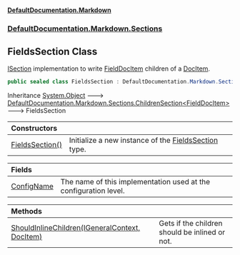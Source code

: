 #### [DefaultDocumentation\.Markdown](../../../../index.md 'index')
### [DefaultDocumentation\.Markdown\.Sections](../../../../index.md#DefaultDocumentation.Markdown.Sections 'DefaultDocumentation\.Markdown\.Sections')

## FieldsSection Class

[ISection](https://github.com/Doraku/DefaultDocumentation/blob/master/documentation/api/DefaultDocumentation/Api/ISection/index.md 'DefaultDocumentation\.Api\.ISection') implementation to write [FieldDocItem](https://github.com/Doraku/DefaultDocumentation/blob/master/documentation/api/DefaultDocumentation/Models/Members/FieldDocItem/index.md 'DefaultDocumentation\.Models\.Members\.FieldDocItem') children of a [DocItem](https://github.com/Doraku/DefaultDocumentation/blob/master/documentation/api/DefaultDocumentation/Models/DocItem/index.md 'DefaultDocumentation\.Models\.DocItem')\.

```csharp
public sealed class FieldsSection : DefaultDocumentation.Markdown.Sections.ChildrenSection<DefaultDocumentation.Models.Members.FieldDocItem>
```

Inheritance [System\.Object](https://learn.microsoft.com/en-us/dotnet/api/system.object 'System\.Object') &#129106; [DefaultDocumentation\.Markdown\.Sections\.ChildrenSection&lt;](../ChildrenSection_T_/index.md 'DefaultDocumentation\.Markdown\.Sections\.ChildrenSection\<T\>')[FieldDocItem](https://github.com/Doraku/DefaultDocumentation/blob/master/documentation/api/DefaultDocumentation/Models/Members/FieldDocItem/index.md 'DefaultDocumentation\.Models\.Members\.FieldDocItem')[&gt;](../ChildrenSection_T_/index.md 'DefaultDocumentation\.Markdown\.Sections\.ChildrenSection\<T\>') &#129106; FieldsSection

| Constructors | |
| :--- | :--- |
| [FieldsSection\(\)](FieldsSection().md 'DefaultDocumentation\.Markdown\.Sections\.FieldsSection\.FieldsSection\(\)') | Initialize a new instance of the [FieldsSection](index.md 'DefaultDocumentation\.Markdown\.Sections\.FieldsSection') type\. |

| Fields | |
| :--- | :--- |
| [ConfigName](ConfigName.md 'DefaultDocumentation\.Markdown\.Sections\.FieldsSection\.ConfigName') | The name of this implementation used at the configuration level\. |

| Methods | |
| :--- | :--- |
| [ShouldInlineChildren\(IGeneralContext, DocItem\)](ShouldInlineChildren(IGeneralContext,DocItem).md 'DefaultDocumentation\.Markdown\.Sections\.FieldsSection\.ShouldInlineChildren\(DefaultDocumentation\.IGeneralContext, DefaultDocumentation\.Models\.DocItem\)') | Gets if the children should be inlined or not\. |
